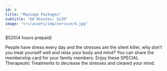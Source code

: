 ```yaml
---
id: 4
title: "Massage Packages"
subtitle: "60 Minutes: $130"
image: "src/assets/img/service/4.jpg"
---
```


$520(4 hours prepaid)

People have stress every day and the stresses are the silent killer, why don’t you treat yourself well and relax your body and mind? You can share the membership card for your family members. Enjoy these SPECIAL Therapeutic Treatments to decrease the stresses and cleared your mind.
